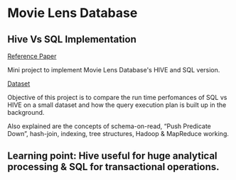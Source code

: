 # Movie Lens Database
## Hive Vs SQL Implementation
[Reference Paper](https://github.com/pradeepsalunke/MovieLens-Hive-Vs-SQL/blob/master/COEN380_ResearchPaper_Team1.pdf)

Mini project to implement Movie Lens Database's HIVE and SQL version.

[Dataset](https://grouplens.org/datasets/movielens/100k/)

Objective of this project is to compare the run time perfomances of SQL vs HIVE on a small dataset and how the query execution plan is built up in the background.

Also explained are the concepts of schema-on-read, “Push Predicate Down”, hash-join, indexing, tree structures, Hadoop & MapReduce working. 

## Learning point: Hive useful for huge analytical processing & SQL for transactional operations.
